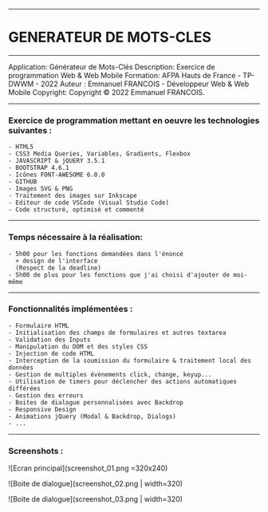_______________________________________________________________________________

# GENERATEUR DE MOTS-CLES
_______________________________________________________________________________


Application:    Générateur de Mots-Clés
Description:    Exercice de programmation Web & Web Mobile
Formation:      AFPA Hauts de France - TP-DWWM - 2022
Auteur :        Emmanuel FRANCOIS - Développeur Web & Web Mobile
Copyright:      Copyright © 2022 Emmanuel FRANCOIS.

_______________________________________________________________________________


### Exercice de programmation mettant en oeuvre les technologies suivantes :

    - HTML5
    - CSS3 Media Queries, Variables, Gradients, Flexbox
    - JAVASCRIPT & jQUERY 3.5.1
    - BOOTSTRAP 4.6.1
    - Icônes FONT-AWESOME 6.0.0
    - GITHUB
    - Images SVG & PNG
    - Traitement des images sur Inkscape
    - Editeur de code VSCode (Visual Studio Code)
    - Code structuré, optimisé et commenté

_______________________________________________________________________________


### Temps nécessaire à la réalisation:

    - 5h00 pour les fonctions demandées dans l'énoncé 
      + design de l'interface
      (Respect de la deadline)
    - 5h00 de plus pour les fonctions que j'ai choisi d'ajouter de moi-même

_______________________________________________________________________________


### Fonctionnalités implémentées :

    - Formulaire HTML
    - Initialisation des champs de formulaires et autres textarea
    - Validation des Inputs
    - Manipulation du DOM et des styles CSS
    - Injection de code HTML
    - Interception de la soumission du formulaire & traitement local des données
    - Gestion de multiples évènements click, change, keyup...
    - Utilisation de timers pour déclencher des actions automatiques différées
    - Gestion des erreurs
    - Boites de dialogue personnalisées avec Backdrop
    - Responsive Design
    - Animations jQuery (Modal & Backdrop, Dialogs)
    - ...

_______________________________________________________________________________


### Screenshots :

![Ecran principal](screenshot_01.png =320x240)

![Boite de dialogue](screenshot_02.png | width=320)

![Boite de dialogue](screenshot_03.png | width=320)
